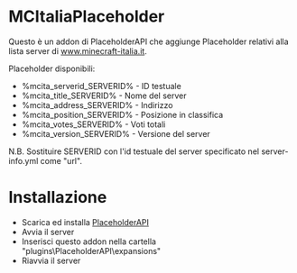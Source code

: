 # MCItaliaPlaceholder

Questo è un addon di PlaceholderAPI che aggiunge Placeholder relativi alla lista server di www.minecraft-italia.it.

Placeholder disponibili:
- %mcita_serverid_SERVERID% - ID testuale
- %mcita_title_SERVERID% - Nome del server
- %mcita_address_SERVERID% - Indirizzo
- %mcita_position_SERVERID% - Posizione in classifica
- %mcita_votes_SERVERID% - Voti totali
- %mcita_version_SERVERID% - Versione del server

N.B. Sostituire SERVERID con l'id testuale del server specificato nel server-info.yml come "url".

# Installazione
- Scarica ed installa [PlaceholderAPI](https://www.spigotmc.org/resources/placeholderapi.6245/)
- Avvia il server
- Inserisci questo addon nella cartella "plugins\PlaceholderAPI\expansions"
- Riavvia il server
